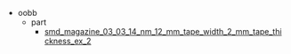 * oobb
  * part
    * [smd_magazine_03_03_14_nm_12_mm_tape_width_2_mm_tape_thickness_ex_2](oobb/part/smd_magazine_03_03_14_nm_12_mm_tape_width_2_mm_tape_thickness_ex_2)
